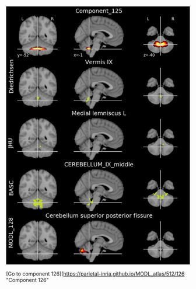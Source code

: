 


![125](preliminary/125.jpg "Component 125")

[Go to component 126](https://parietal-inria.github.io/MODL_atlas/512/126 "Component 126"